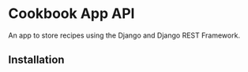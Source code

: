 # Cookbook App API
An app to store recipes using the Django and Django REST Framework.

## Installation
